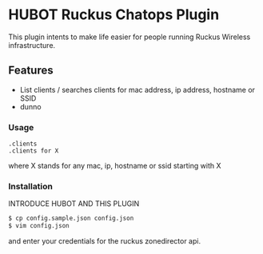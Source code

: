 # HUBOT Ruckus Chatops Plugin
This plugin intents to make life easier for people running Ruckus Wireless infrastructure.

## Features
  - List clients / searches clients for mac address, ip address, hostname or SSID
  - dunno

### Usage
```
.clients
.clients for X
```
where X stands for any mac, ip, hostname or ssid starting with X
### Installation
INTRODUCE HUBOT AND THIS PLUGIN
```sh
$ cp config.sample.json config.json
$ vim config.json
```
and enter your credentials for the ruckus zonedirector api.
